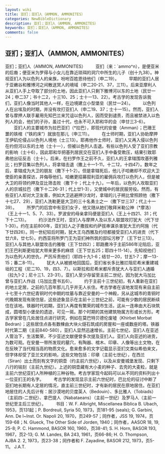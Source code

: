 ```yaml
---
layout: wiki
title: 亚扪；亚扪人（AMMON, AMMONITES）
categories: NewBibleDictionary
description: 亚扪；亚扪人（AMMON, AMMONITES）
keywords: 亚扪；亚扪人（AMMON, AMMONITES）
comments: false
---
```


## 亚扪；亚扪人（AMMON, AMMONITES）



亚扪；亚扪人（AMMON, AMMONITES）
　　亚扪（来：`ammo^n），是便亚米的后裔；便亚米为罗得与小女儿在靠近琐珥的洞穴中所生的儿子（创十九38）。神视亚扪人为以色列人的亲族，吩咐百姓恩待他们（申二19）。
　　早期的亚扪人居于亚嫩谷和雅博河之间散送冥人的境域（申二20-21、37，三11）。后来亚摩利人从亚扪人手上夺取了部分的土地，因此亚扪人只剩下雅博河以东的土地（民廿一24；申二37；书十二2，十三10、25；士十一13、22）。考古学的发现告诉我们，亚扪人像当时其他人一样，在边境建立小型堡垒（民廿一24）。
　　以色列人在出埃及的时期，并没有攻打亚扪人（申二19、37；士十一15）。然而，亚扪人曾与摩押人联手雇用先知巴兰来咒诅以色列人，因而受到谴责，而且被禁进入以色列人的会，他们的子孙，虽过十代，也永不可入耶和华的会（申廿三3-6）。
　　亚扪人的主要城市为拉巴亚扪（*拉巴），即现代的安曼（Amman）；巴珊王噩的铁棺（“铁的床”）就放在那儿（申三11）。
　　在士师时期，亚扪人协助摩押王伊矶伦侵占以色列人境地（士三13）。耶弗他作士师时，亚扪人又再入侵以色列在约但河以东的土地（士十一），但被以色列人击退。有些以色列人受了亚扪宗教的影响（士十6），因此耶和华把基列居民交在亚扪人手中备受欺压，结果引致耶弗他出征反击（士十）。后来，在扫罗作王之前不久，亚扪人的王拿辖围攻基列雅比；扫罗召集以色列人，将拿辖击退（撒上十一1-11，十二12，十四47）。数年之后，拿辖成为大卫的朋友（撒下十1-2）。但是拿辖死后，他儿子哈嫩却不欢迎大卫使臣的亲善探访，并侮辱他们。哈嫩更招募叙利亚的雇佣兵攻打以色列人，但是被大卫的将领约押及亚比筛击败（撒下十；代上十九）。一年后，以色列人攻取亚扪人的京城拉巴（撒下十二26-31；代上廿1-3），又使城中的居民服劳役。然而，有些亚扪人却对大卫友善，例如大卫逃避押沙龙时，拿辖的儿子朔比曾照顾他（撒下十七27、29），亚扪人洗勒更是大卫的三十名勇士之一（撒下廿三37；代上十一39）。
　　所罗门的后宫中有亚扪女子，他又随从她们敬拜米勒公神（*摩洛）（王上十一1、5、7、33）。罗波安的母亲拿玛便是亚扪人（王上十四21、31；代下十二13）。
　　约沙法作王时，亚扪人与摩押人及以东人联盟攻打犹大（代下廿1-30）。约在主前800年，亚扪妇人之子撒拔和约萨拔串谋杀害犹大王约阿施（代下廿四26）。同一世纪较后时期，犹大王乌西雅及约坦都接受亚扪人的进贡（代下廿六8，廿七5）。约西亚将所罗门王为亚扪神所筑的邸坛污秽了（王下廿三13）。亚扪人与其他人联盟攻击约雅敬（王下廿四2）；耶路撒冷于主前586年沦陷后，亚扪王巴利斯更给犹大带来更多的麻烦（王下廿五25；耶四十11-14）。先知视他们为以色列人的世仇，严厉斥责他们（耶四十九1-6；结廿一20，廿五1-7；摩一13-15；番二8-11）。
　　犹大人从被掳地回国后，亚扪省长多比雅拦阻尼希米重建城垣的工程（尼二10、19，四3、7）。以斯拉和尼希米都斥责犹大人与亚扪人通婚（拉九1-2；尼十三1、23-31）。亚扪人至少存留至主前二世纪，因为犹大马加比曾与亚扪人作战（马加比壹书五6）。
　　约于主前十三世纪初，有人重新在亚扪的地土定居，之前的几百年那儿几乎并无人长住。考古学者在该地发现有来自主前十七至十六世纪青铜时代中期的坟墓与靠近安曼的一个神殿，另从这城市的青铜时代晚期发现有居住层，这些迹象显示在主前十三世纪之前，可能有少数的居民断续住在该地。铁器时代初期，亚扪人再度有繁荣的城市生活，这从一连串由大石块筑成，圆塔型小堡垒的遗迹，可见一斑。那个时期的其他建筑物属方形或长方形。考古学家曾在几处居住点进行研究，例如在莫巴特贝德伦废墟（Khirbet Morbat Bedran）；这些居住点各有数楝由大块火燧石筑成的房屋和一座或数座的塔。铁器时代第二期（主前840-580），亚扪人显然迅速增长。主前七世纪，亚扪人在亚述人管治下，生活繁荣，不少亚述文献便曾多次提及亚扪人。亚扪人向亚述的进贡，为数可观。在安曼一带所发现的墓穴，有陶器、棺木、印章、人像等出土文物，在在反映了当代相当高的物质文化。愈来愈多的文字记载显示亚扪文类似希伯来文，但字体却受了亚兰文的影响，这些文物包括：印章（主前七世纪），在西兰（Siran）出土而刻有文字的铜壶（约主前六世纪），以及从安曼城堡发现、只剩下八行的铭刻（主前九世纪）。上述的铜壶藏有大小麦的种子、去壳的大麦粒，就是主前六世纪亚扪人所种植的三种谷物。考古学家现今起码可以从不同的资料列出十一位亚扪王的名字。
　　考古学的发现显示主前六世纪时，巴比伦的征讨中断了亚扪地长期有人定居的情况，直主前三世纪时，才有新的居民在原地居住。在亚扪地居住的人先后计有：居沙漠地的贝度英人（Bedouin）、多比雅人（Tobiads）（主前四-二世纪）、拿巴提人（Nabataeans）（主前一世纪）及罗马人（主前一世纪至主后三世纪）。
　　书目：W. F. Albright, Miscellanea Biblica B. Ubach, 1953，页131起；P. Bordreuil, Syria 50, 1973，页181-95 (seals); G. Garbini,
Ann. De l~Inst. Or. Napoli 20,
1970，页249-57；同作者，JSS 19, 1974，页159-68；N. Glueck, The Other Side of Jorden, 1940；同作者，AASOR
18, 19, 25-8; P. C. Hammond, BASOR
160, 1960，页38-41; S. H. Horn, BASOR
193, 1967，页2-13; G. M. Landes, BA 243,
1961，页66-86; H. O. Thompson, AJBA
2. 2, 1973，页23-38；同作者和 F. Zayadine, BASOR 212,
1973，页5-11。
J.A.T.



